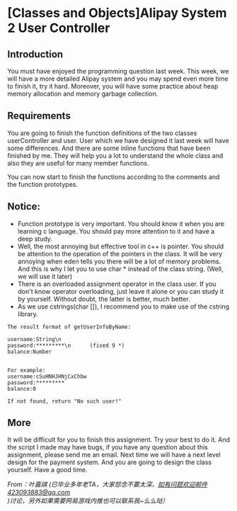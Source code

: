 # [Classes and Objects]Alipay System 2 User Controller

## Introduction
You must have enjoyed the programming question last week. This week, we will have a more detailed Alipay system and you may spend even more time to finish it, try it hard. Moreover, you will have some practice about heap memory allocation and memory garbage collection.

 

## Requirements
You are going to finish the function definitions of the two classes userController and user. User which we have designed it last week will have some differences. And there are some inline functions that have been finished by me. They will help you a lot to understand the whole class and also they are useful for many member functions.

You can now start to finish the functions according to the comments and the function prototypes.



 

## Notice:

* Function prototype is very important. You should know it when you are learning c language. You should pay more attention to it and have a deep study.
* Well, the most annoying but effective tool in c++ is pointer. You should be attention to the operation of the pointers in the class. It will be very annoying when eden tells you there will be a lot of memory problems. And this is why I let you to use char * instead of the class string. (Well, we will use it later)
* There is an overloaded assignment operator in the class user. If you don't know operator overloading, just leave it alone or you can study it by yourself. Without doubt, the latter is better, much better.
* As we use cstrings(char []), I recommend you to make use of the cstring library.
 
```
The result format of getUserInfoByName:

username:String\n
password:*********\n      (fixed 9 *)
balance:Number


For example:
username:cSuHNHJHNjCxChbw
password:*********
balance:0

If not found, return "No such user!"
```

## More

It will be difficult for you to finish this assignment. Try your best to do it. And the script I made may have bugs, if you have any question about this assignment, please send me an email. Next time we will have a next level design for the payment system. And you are going to design the class yourself. Have a good time.

*From：叶嘉祺  (已毕业多年老TA，大家怨念不要太深，如有问题欢迎邮件423093883@qq.com)讨论，另外如果需要网易游戏内推也可以联系我~么么哒）*
